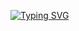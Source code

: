 [![Typing SVG](https://readme-typing-svg.herokuapp.com?color=%2336BCF7&lines=sudo+pip+install+echo+complex)](https://git.io/typing-svg)
